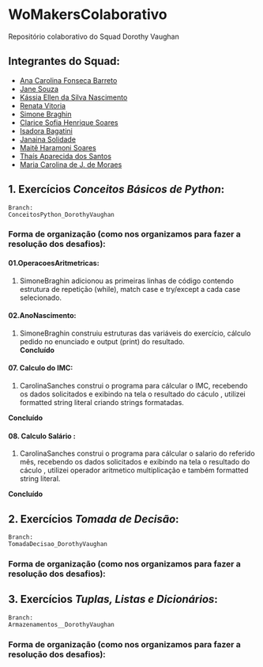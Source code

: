 # WoMakersColaborativo

Repositório colaborativo do Squad Dorothy Vaughan

## Integrantes do Squad:

- [Ana Carolina Fonseca Barreto]()
- [Jane Souza](https://github.com/janessf)
- [Kássia Ellen da Silva Nascimento]()
- [Renata Vitoria]()
- [Simone Braghin](https://github.com/SimoneBraghin)
- [Clarice Sofia Henrique Soares](https://github.com/claricesoares)
- [Isadora Bagatini]()
- [Janaina Solidade]()
- [Maitê Haramoni Soares](https://github.com/maiharamoni)
- [Thaís Aparecida dos Santos]()
- [Maria Carolina de J. de Moraes](https://github.com/CarolinaSanches24)

## 1. Exercícios _Conceitos Básicos de Python_:

    Branch:
    ConceitosPython_DorothyVaughan

### Forma de organização (como nos organizamos para fazer a resolução dos desafios):

#### 01.OperacoesAritmetricas:

1. SimoneBraghin adicionou as primeiras linhas de código contendo estrutura de repetição (while), match case e try/except a cada case selecionado.

#### 02.AnoNascimento:

1. SimoneBraghin construiu estruturas das variáveis do exercício, cálculo pedido no enunciado e output (print) do resultado.  
   **Concluído**

#### 07. Calculo do IMC:

1. CarolinaSanches construi o programa para cálcular o IMC, recebendo os dados solicitados e exibindo na tela o resultado do cáculo , utilizei formatted string literal criando strings formatadas.

**Concluído**

#### 08. Calculo Salário :

1. CarolinaSanches construi o programa para cálcular o salario do referido mês, recebendo os dados solicitados e exibindo na tela o resultado do cáculo , utilizei operador aritmetico multiplicação e também formatted string literal.

**Concluído**

## 2. Exercícios _Tomada de Decisão_:

    Branch:
    TomadaDecisao_DorothyVaughan

### Forma de organização (como nos organizamos para fazer a resolução dos desafios):

## 3. Exercícios _Tuplas, Listas e Dicionários_:

    Branch:
    Armazenamentos__DorothyVaughan

### Forma de organização (como nos organizamos para fazer a resolução dos desafios):
